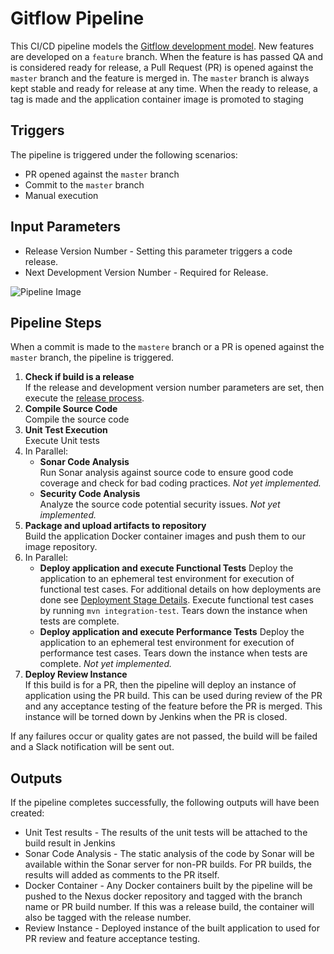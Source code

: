 

# Gitflow Pipeline
This CI/CD pipeline models the [Gitflow development model](https://datasift.github.io/gitflow/IntroducingGitFlow.html). New features  are developed on a `feature` branch. When the feature is has passed QA and is considered ready for release, a Pull Request (PR) is opened against the `master` branch and the feature is merged in. The `master` branch is always kept stable and ready for release at any time. When the ready to release, a tag is made and the application container image is promoted to staging

## Triggers
The pipeline is triggered under the following scenarios:
* PR opened against the `master` branch
* Commit to the `master` branch
* Manual execution

## Input Parameters
* Release Version Number - Setting this parameter triggers a code release.
* Next Development Version Number - Required for Release.


![Pipeline Image](img/java-gitflow-pipeline.png "Gitflow Pipeline")

## Pipeline Steps
When a commit is made to the `mastere` branch or a  PR is opened against the `master` branch, the pipeline is triggered.
1. **Check if build is a release**</br>
If the release and development version number parameters are set, then execute the [release process](release.md).
1. **Compile Source Code**</br>
Compile the source code
1. **Unit Test Execution**</br>
Execute Unit tests
1. In Parallel:
    * **Sonar Code Analysis**</br>
    Run Sonar analysis against source code to ensure good code coverage and check for bad coding practices.
    _Not yet implemented._ 
    * **Security Code Analysis**</br>
    Analyze the source code potential security issues. _Not yet implemented._
1. **Package and upload artifacts to repository**</br>
Build the application Docker container images and push them to our image repository.
1. In Parallel:
    * **Deploy application and execute Functional Tests**
    Deploy the application to an ephemeral test environment for execution of functional test cases. For additional details on how deployments are done see [Deployment Stage Details](../common/deployment.md). Execute functional test cases by running `mvn integration-test`. Tears down the instance when tests are complete.
    * **Deploy application and execute Performance Tests**
    Deploy the application to an ephemeral test environment for execution of performance test cases. Tears down the instance when tests are complete. _Not yet implemented._
1. **Deploy Review Instance**</br>
If this build is for a PR, then the pipeline will deploy an instance of application using the PR build. This can be used during review of the PR and any acceptance testing of the feature before the PR is merged. This instance will be torned down by Jenkins when the PR is closed.

If any failures occur or quality gates are not passed, the build will be failed and a Slack notification will be sent out.

## Outputs
If the pipeline completes successfully, the following outputs will have been created:
* Unit Test results - The results of the unit tests will be attached to the build result in Jenkins
* Sonar Code Analysis - The static analysis of the code by Sonar will be available within the Sonar server for non-PR builds. For PR builds, the results will added as comments to the PR itself.
* Docker Container - Any Docker containers built by the pipeline will be pushed to the Nexus docker repository and tagged with the branch name or PR build number. If this was a release build, the container will also be tagged with the release number.
* Review Instance - Deployed instance of the built application to used for PR review and feature acceptance testing.